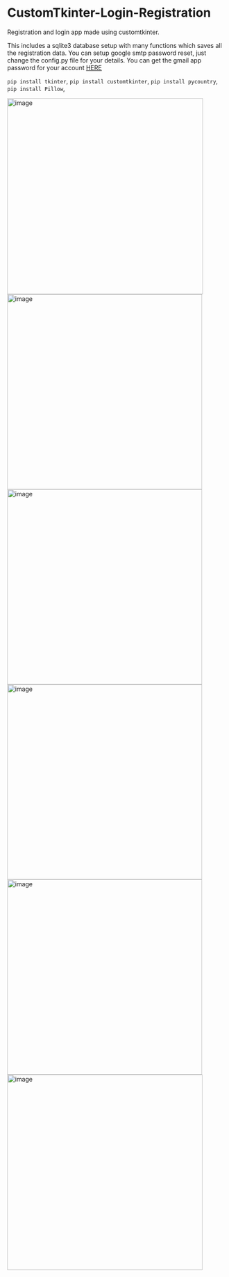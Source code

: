 # CustomTkinter-Login-Registration
Registration and login app made using customtkinter.

This includes a sqlite3 database setup with many functions which saves all the registration data. You can setup google smtp password reset, just change the config.py file for your details. You can get the gmail app password for your account [HERE](https://myaccount.google.com/apppasswords)


`pip install tkinter`,
`pip install customtkinter`,
`pip install pycountry`,
`pip install Pillow`,

<img width="451" alt="image" src="https://github.com/didis97/CustomTkinter-Login-Registration/assets/116670695/c9df6bdd-d391-43d6-afa1-f203a4694a53">
<img width="449" alt="image" src="https://github.com/didis97/CustomTkinter-Login-Registration/assets/116670695/535dd044-82b6-4a17-8736-fb054557f712">
<img width="449" alt="image" src="https://github.com/didis97/CustomTkinter-Login-Registration/assets/116670695/b1037e9f-0591-4ef3-b7b4-79fd9f05496a">
<img width="449" alt="image" src="https://github.com/didis97/CustomTkinter-Login-Registration/assets/116670695/cba1b69a-774a-4629-b380-807f71122eda">
<img width="449" alt="image" src="https://github.com/didis97/CustomTkinter-Login-Registration/assets/116670695/66c35a0a-9c01-4800-b3d9-3c343806cfb2">
<img width="450" alt="image" src="https://github.com/didis97/CustomTkinter-Login-Registration/assets/116670695/7d902c2e-4184-4e7e-9741-25618fec6bfd">


